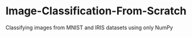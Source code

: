 # Image-Classification-From-Scratch
Classifying images from MNIST and IRIS datasets using only NumPy

